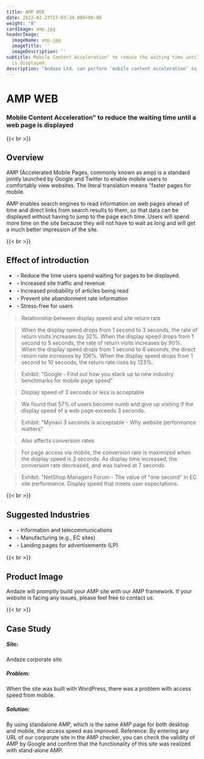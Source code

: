 ```yaml
---
title: AMP WEB
date: 2022-02-23T17:03:34.000+09:00
weight: "8"
cardImage: amp.jpg
headerImage:
  imageName: amp.jpg
  imageTitle: ''
  imageDescription: ''
subtitle: Mobile Content Acceleration" to reduce the waiting time until a web page
  is displayed
description: "Andaze Ltd. can perform 'mobile content acceleration' to reduce the waiting time for web pages to be displayed by AMP WEB. If your company's website is facing any issues, please feel free to contact us."
---
```

# AMP WEB

### Mobile Content Acceleration" to reduce the waiting time until a web page is displayed

{{< br >}}

## Overview

AMP (Accelerated Mobile Pages, commonly known as amp) is a standard jointly launched by Google and Twitter to enable mobile users to comfortably view websites. The literal translation means "faster pages for mobile.

AMP enables search engines to read information on web pages ahead of time and direct links from search results to them, so that data can be displayed without having to jump to the page each time. Users will spend more time on the site because they will not have to wait as long and will get a much better impression of the site.

{{< br >}}

## Effect of introduction

* ・Reduce the time users spend waiting for pages to be displayed.
* ・Increased site traffic and revenue
* ・Increased probability of articles being read
* ・Prevent site abandonment rate information
* ・Stress-free for users

> Relationship between display speed and site return rate

> When the display speed drops from 1 second to 3 seconds, the rate of return visits increases by 32%. When the display speed drops from 1 second to 5 seconds, the rate of return visits increases by 90%. When the display speed drops from 1 second to 6 seconds, the direct return rate increases by 106%. When the display speed drops from 1 second to 10 seconds, the return rate rises by 123%.

> Exhibit: "Google - Find out how you stack up to new industry benchmarks for mobile page speed"

> Display speed of 3 seconds or less is acceptable

> We found that 57% of users become numb and give up visiting if the display speed of a web page exceeds 3 seconds.

> Exhibit: "Mynavi 3 seconds is acceptable - Why website performance matters"

> Also affects conversion rates

> For page access via mobile, the conversion rate is maximized when the display speed is 3 seconds. As display time increased, the conversion rate decreased, and was halved at 7 seconds.

> Exhibit: "NetShop Managers Forum - The value of "one second" in EC site performance. Display speed that meets user expectations.

{{< br >}}

## Suggested Industries

* ・Information and telecommunications
* ・Manufacturing (e.g., EC sites)
* ・Landing pages for advertisements (LP)

{{< br >}}

## Product Image

Andaze will promptly build your AMP site with our AMP framework. If your website is facing any issues, please feel free to contact us.

{{< br >}}

## Case Study

##### **Site**:

Andaze corporate site

##### **Problem**:

When the site was built with WordPress, there was a problem with access speed from mobile.

##### **Solution**:

By using standalone AMP, which is the same AMP page for both desktop and mobile, the access speed was improved. Reference: By entering any URL of our corporate site in the AMP checker, you can check the validity of AMP by Google and confirm that the functionality of this site was realized with stand-alone AMP.